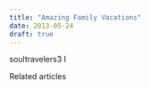 ```yaml
---
title: "Amazing Family Vacations"
date: 2013-05-24
draft: true
---
```


soultravelers3 I

Related articles

